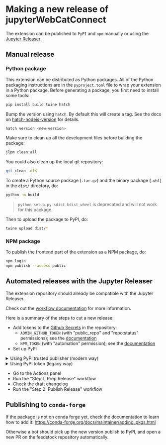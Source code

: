 # Making a new release of jupyterWebCatConnect

The extension can be published to `PyPI` and `npm` manually or using the [Jupyter Releaser](https://github.com/jupyter-server/jupyter_releaser).

## Manual release

### Python package

This extension can be distributed as Python packages. All of the Python
packaging instructions are in the `pyproject.toml` file to wrap your extension in a
Python package. Before generating a package, you first need to install some tools:

```bash
pip install build twine hatch
```

Bump the version using `hatch`. By default this will create a tag.
See the docs on [hatch-nodejs-version](https://github.com/agoose77/hatch-nodejs-version#semver) for details.

```bash
hatch version <new-version>
```

Make sure to clean up all the development files before building the package:

```bash
jlpm clean:all
```

You could also clean up the local git repository:

```bash
git clean -dfX
```

To create a Python source package (`.tar.gz`) and the binary package (`.whl`) in the `dist/` directory, do:

```bash
python -m build
```

> `python setup.py sdist bdist_wheel` is deprecated and will not work for this package.

Then to upload the package to PyPI, do:

```bash
twine upload dist/*
```

### NPM package

To publish the frontend part of the extension as a NPM package, do:

```bash
npm login
npm publish --access public
```

## Automated releases with the Jupyter Releaser

The extension repository should already be compatible with the Jupyter Releaser.

Check out the [workflow documentation](https://jupyter-releaser.readthedocs.io/en/latest/get_started/making_release_from_repo.html) for more information.

Here is a summary of the steps to cut a new release:

- Add tokens to the [Github Secrets](https://docs.github.com/en/actions/security-guides/encrypted-secrets) in the repository:
  - `ADMIN_GITHUB_TOKEN` (with "public_repo" and "repo:status" permissions); see the [documentation](https://docs.github.com/en/authentication/keeping-your-account-and-data-secure/creating-a-personal-access-token)
  - `NPM_TOKEN` (with "automation" permission); see the [documentation](https://docs.npmjs.com/creating-and-viewing-access-tokens)
- Set up PyPI

<details><summary>Using PyPI trusted publisher (modern way)</summary>

- Set up your PyPI project by [adding a trusted publisher](https://docs.pypi.org/trusted-publishers/adding-a-publisher/)
  - The _workflow name_ is `publish-release.yml` and the _environment_ should be left blank.
- Ensure the publish release job as `permissions`: `id-token : write` (see the [documentation](https://docs.pypi.org/trusted-publishers/using-a-publisher/))

</details>

<details><summary>Using PyPI token (legacy way)</summary>

- If the repo generates PyPI release(s), create a scoped PyPI [token](https://packaging.python.org/guides/publishing-package-distribution-releases-using-github-actions-ci-cd-workflows/#saving-credentials-on-github). We recommend using a scoped token for security reasons.

- You can store the token as `PYPI_TOKEN` in your fork's `Secrets`.

  - Advanced usage: if you are releasing multiple repos, you can create a secret named `PYPI_TOKEN_MAP` instead of `PYPI_TOKEN` that is formatted as follows:

    ```text
    owner1/repo1,token1
    owner2/repo2,token2
    ```

    If you have multiple Python packages in the same repository, you can point to them as follows:

    ```text
    owner1/repo1/path/to/package1,token1
    owner1/repo1/path/to/package2,token2
    ```

</details>

- Go to the Actions panel
- Run the "Step 1: Prep Release" workflow
- Check the draft changelog
- Run the "Step 2: Publish Release" workflow

## Publishing to `conda-forge`

If the package is not on conda forge yet, check the documentation to learn how to add it: https://conda-forge.org/docs/maintainer/adding_pkgs.html

Otherwise a bot should pick up the new version publish to PyPI, and open a new PR on the feedstock repository automatically.
